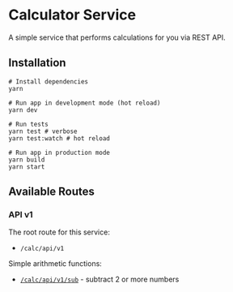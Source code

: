 # Calculator Service

A simple service that performs calculations for you via REST API.

## Installation

```shell
# Install dependencies
yarn

# Run app in development mode (hot reload)
yarn dev

# Run tests
yarn test # verbose
yarn test:watch # hot reload

# Run app in production mode
yarn build
yarn start
```

## Available Routes

### API v1

The root route for this service:
- `/calc/api/v1`

Simple arithmetic functions:
- [`/calc/api/v1/sub`](src/README.md#subtraction) - subtract 2 or more numbers